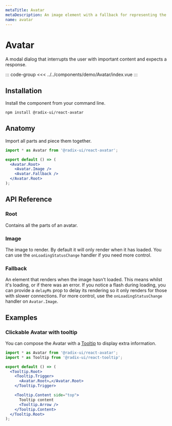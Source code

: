 ```yaml
---
metaTitle: Avatar
metaDescription: An image element with a fallback for representing the user.
name: avatar
---
```


<script setup>
import Description from '../../components/Description.vue'
import HeroContainer from '../../components/HeroContainer.vue'
import DemoAvatar from '../../components/demo/Avatar/index.vue'
import HeroCodeGroup from '../../components/HeroCodeGroup.vue'
import Highlights from '../../components/Highlights.vue'
</script>

# Avatar

<Description>
A modal dialog that interrupts the user with important content and expects a
response.
</Description>

<HeroContainer>
<DemoAvatar />
</HeroContainer>

::: code-group
<<< ../../components/demo/Avatar/index.vue
:::

<Highlights
  :features="[
    'Automatic and manual control over when the image renders.',
    'Fallback part accepts any children.',
    'Optionally delay fallback rendering to avoid content flashing.',
  ]"
/>

## Installation

Install the component from your command line.

```bash
npm install @radix-ui/react-avatar
```

## Anatomy

Import all parts and piece them together.

```jsx
import * as Avatar from '@radix-ui/react-avatar';

export default () => (
  <Avatar.Root>
    <Avatar.Image />
    <Avatar.Fallback />
  </Avatar.Root>
);
```

## API Reference

### Root

Contains all the parts of an avatar.

<!--
<PropsTable
  data={[
    {
      name: 'asChild',
      required: false,
      type: 'boolean',
      default: 'false',
      description: (
        <>
          Change the default rendered element for the one passed as a child,
          merging their props and behavior.
          <br />
          <br />
          Read our <a href="../guides/composition">Composition</a> guide for more
          details.
        </>
      ),
    },
  ]}
/>
-->

### Image

The image to render. By default it will only render when it has loaded. You can use the `onLoadingStatusChange` handler if you need more control.

<!--
<PropsTable
  data={[
    {
      name: 'asChild',
      required: false,
      type: 'boolean',
      default: 'false',
      description: (
        <>
          Change the default rendered element for the one passed as a child,
          merging their props and behavior.
          <br />
          <br />
          Read our <a href="../guides/composition">Composition</a> guide for more
          details.
        </>
      ),
    },
    {
      name: 'onLoadingStatusChange',
      type: '(status: "idle" | "loading" | "loaded" | "error") => void',
      typeSimple: 'function',
      description:
        'A callback providing information about the loading status of the image. This is useful in case you want to control more precisely what to render as the image is loading.',
    },
  ]}
/>
-->

### Fallback

An element that renders when the image hasn't loaded. This means whilst it's loading, or if there was an error. If you notice a flash during loading, you can provide a `delayMs` prop to delay its rendering so it only renders for those with slower connections. For more control, use the `onLoadingStatusChange` handler on `Avatar.Image`.

<!--
<PropsTable
  data={[
    {
      name: 'asChild',
      required: false,
      type: 'boolean',
      default: 'false',
      description: (
        <>
          Change the default rendered element for the one passed as a child,
          merging their props and behavior.
          <br />
          <br />
          Read our <a href="../guides/composition">Composition</a> guide for more
          details.
        </>
      ),
    },
    {
      name: 'delayMs',
      type: 'number',
      description:
        'Useful for delaying rendering so it only appears for those with slower connections.',
    },
  ]}
/>
-->

## Examples

### Clickable Avatar with tooltip

You can compose the Avatar with a [Tooltip](/components/tooltip) to display extra information.

```jsx line=2,5,6,8,10-14
import * as Avatar from '@radix-ui/react-avatar';
import * as Tooltip from '@radix-ui/react-tooltip';

export default () => (
  <Tooltip.Root>
    <Tooltip.Trigger>
      <Avatar.Root>…</Avatar.Root>
    </Tooltip.Trigger>

    <Tooltip.Content side="top">
      Tooltip content
      <Tooltip.Arrow />
    </Tooltip.Content>
  </Tooltip.Root>
);
```